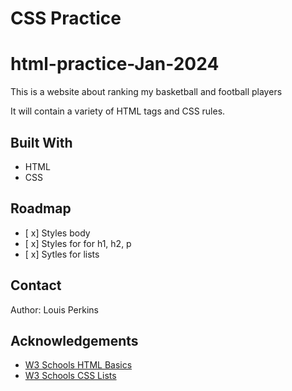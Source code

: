 # CSS Practice

# html-practice-Jan-2024

This is a website about ranking my basketball and football players

It will contain a variety of HTML tags and CSS rules.

## Built With

- HTML
- CSS

## Roadmap

- [ x] Styles body
- [ x] Styles for for h1, h2, p
- [ x] Sytles for lists

## Contact

Author: Louis Perkins

## Acknowledgements

- [W3 Schools HTML Basics](https://www.w3schools.com/html/html_basic.asp)
- [W3 Schools CSS Lists](https://www.w3schools.com/css/css_list.asp)
